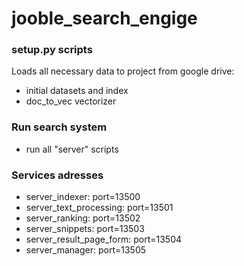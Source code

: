 # jooble_search_engige

### setup.py scripts
Loads all necessary data to project from google drive:
- initial datasets and index
- doc_to_vec vectorizer

### Run search system
- run all "server" scripts

### Services adresses
- server_indexer: port=13500
- server_text_processing: port=13501
- server_ranking: port=13502
- server_snippets: port=13503
- server_result_page_form: port=13504
- server_manager: port=13505
